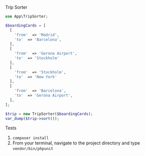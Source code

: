 Trip Sorter

```php
use App\TripSorter;

$boardingCards = [
  [
    'from'  => 'Madrid',
    'to'  => 'Barcelona',
  ],
  [
    'from'  => 'Gerona Airport',
    'to'  => 'Stockholm'
  ],
  [
    'from'  => 'Stockholm',
    'to'  => 'New York'
  ],
  [
    'from'  => 'Barcelona',
    'to'  => 'Gerona Airport',
  ],
];

$trip = new TripSorter($boardingCards);
var_dump($trip->sort());

```

Tests

1. `composer install`
2. From your terminal, navigate to the project directory and type `vendor/bin/phpunit`
